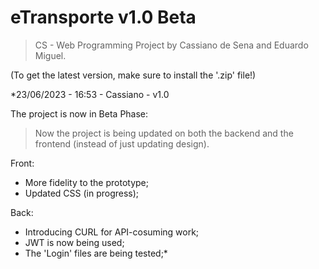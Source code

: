 # eTransporte v1.0 Beta

>CS - Web Programming Project by Cassiano de Sena and Eduardo Miguel.

(To get the latest version, make sure to install the '.zip' file!)




*23/06/2023 - 16:53 - Cassiano - v1.0

The project is now in Beta Phase:
>Now the project is being updated on both the backend and the frontend (instead of just updating design).

Front:
- More fidelity to the prototype;
- Updated CSS (in progress);

Back:
- Introducing CURL for API-cosuming work;
- JWT is now being used;
- The 'Login' files are being tested;*
